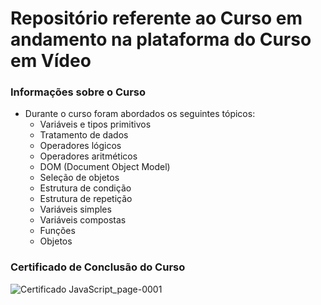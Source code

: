 # Repositório referente ao Curso em andamento na plataforma do Curso em Vídeo

### Informações sobre o Curso

* Durante o curso foram abordados os seguintes tópicos:
    * Variáveis e tipos primitivos
    * Tratamento de dados
    * Operadores lógicos
    * Operadores aritméticos
    * DOM (Document Object Model) 
    * Seleção de objetos
    * Estrutura de condição
    * Estrutura de repetição
    * Variáveis simples
    * Variáveis compostas
    * Funções
    * Objetos
    
### Certificado de Conclusão do Curso

![Certificado JavaScript_page-0001](https://user-images.githubusercontent.com/62157751/235306318-7c67f29a-80da-4b01-88c7-e58a047716b3.jpg)
